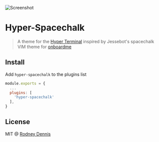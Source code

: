 ![Screenshot](https://raw.github.com/rod/hyper-whimsy/master/screenshot.png)

# Hyper-Spacechalk

> A theme for the [Hyper Terminal](https://hyper.is) inspired by Jessebot's  spacechalk VIM theme for [onboardme](https://github.com/jessebot/onboardme) 
## Install
Add `hyper-spacechalk` to the plugins list

```js
module.exports = {
  ...
  plugins: [
    'hyper-spacechalk'
  ],
}
```

## License
MIT @ [Rodney Dennis](https://rod.today)
